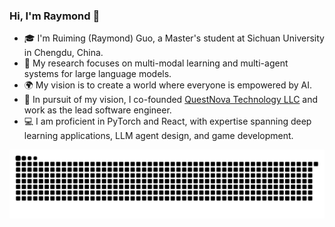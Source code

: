 ### Hi, I'm Raymond 👋

- 🎓 I'm Ruiming (Raymond) Guo, a Master's student at Sichuan University in Chengdu, China.
- 🔬 My research focuses on multi-modal learning and multi-agent systems for large language models.
- 🌍 My vision is to create a world where everyone is empowered by AI.
- 🏢 In pursuit of my vision, I co-founded [QuestNova Technology LLC](https://qingnan.tech/) and work as the lead software engineer.
- 💻 I am proficient in PyTorch and React, with expertise spanning deep learning applications, LLM agent design, and game development.

<picture>
  <source media="(prefers-color-scheme: light)" srcset="https://raw.githubusercontent.com/Dandelight/dandelight/output/github-snake.svg" />
  <source media="(prefers-color-scheme: dark)" srcset="https://raw.githubusercontent.com/Dandelight/dandelight/output/github-snake-dark.svg" />
  <img alt="github-snake" src="https://raw.githubusercontent.com/Dandelight/dandelight/output/github-snake-dark.svg" />
</picture>
